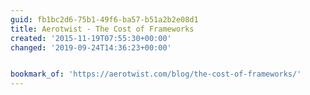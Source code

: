 ```yaml
---
guid: fb1bc2d6-75b1-49f6-ba57-b51a2b2e08d1
title: Aerotwist - The Cost of Frameworks
created: '2015-11-19T07:55:30+00:00'
changed: '2019-09-24T14:36:23+00:00'


bookmark_of: 'https://aerotwist.com/blog/the-cost-of-frameworks/'
---
```




